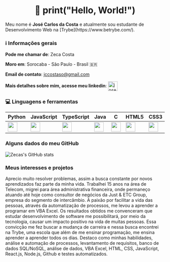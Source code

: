 <h1 align="center">👋 print("Hello, World!") </h1> 

<p>
    Meu nome é <strong>José Carlos da Costa</strong> e atualmente sou estudante de Desenvolvimento Web na [Trybe](https://www.betrybe.com/).
</p>

<h3>ℹ️ Informações gerais</h3>

<strong>Pode me chamar de</strong>: Zeca Costa

<strong>Moro em</strong>: Sorocaba - São Paulo - Brasil 🇧🇷

<strong>Email de contato</strong>: jccostaso@gmail.com

<strong>Mais detalhes sobre mim, acesse meu linkedin</strong>: <a href="https://linkedin.com/in/jose-carlos-da-costa" target="blank"><img align="center" src="https://raw.githubusercontent.com/rahuldkjain/github-profile-readme-generator/master/src/images/icons/Social/linked-in-alt.svg" alt="jose-carlos-da-costa" height="30" width="30" /></a>

<h3>💻 Linguagens e ferramentas</h3>

|<strong> Python </strong>|<strong> JavaScript </strong>|<strong> TypeScript </strong>|<strong> Java </strong>|<strong> C </strong>| <strong> HTML5 </strong>|<strong> CSS3 </strong>|<strong> React</strong>|<strong> Gatsby</strong>
|-|-|-|-|-|-|-|-|-
|<img height="30" src="https://www.flaticon.com/svg/static/icons/svg/1822/1822899.svg"/>|<img height="30" src="https://www.flaticon.com/svg/static/icons/svg/919/919828.svg"/>|<img height="30" src="https://www.flaticon.com/svg/static/icons/svg/919/919832.svg"/>|<img height="30" src="https://www.flaticon.com/svg/static/icons/svg/226/226777.svg"/>|<img height="30" src="https://www.flaticon.com/svg/static/icons/svg/2807/2807253.svg"/>|<img height="30" src="https://www.flaticon.com/svg/static/icons/svg/888/888859.svg"/>|<img height="30" src="https://www.flaticon.com/svg/static/icons/svg/888/888847.svg"/>|<img height="30" src="https://www.flaticon.com/svg/static/icons/svg/919/919851.svg"/>|<img height="30" src="https://seeklogo.com/images/G/gatsby-logo-1A245AD37F-seeklogo.com.png"/>  


<h3>Alguns dados do meu GitHub</h3>

![Zecas's GitHub stats](https://github-readme-stats.vercel.app/api?username=ZecaCosta&show_icons=true&theme=radical)

<h3>Meus interesses e projetos</h3>
Aprecio muito resolver problemas, assim a busca constante por novos aprendizados faz parte da minha vida. Trabalhei 15 anos na área de Telecom, migrei para área administrativa financeira, onde permaneço atuando até hoje como consultor de negócios da Just & ETC Group, empresa do segmento de intercâmbio. A paixão por facilitar a vida das pessoas, através da automatização de processos, me levou a aprender a programar em VBA Excel. Os resultados obtidos me convenceram que estudar desenvolvimento de software me possibilitará, por meio da tecnologia, causar um impacto positivo na vida de muitas pessoas. Essa convicção me fez buscar a mudança de carreira e nessa busca encontrei na Trybe, uma escola que além de me ensinar programação, me ensina aprender a aprender todos os dias. Destaco como minhas habilidades, análise e automação de processos, levantamento de requisitos, banco de dados SQL/NoSQL, análise de dados, VBA Excel, HTML, CSS, JavaScript, React.js, Node.js, Github e testes automatizados.

